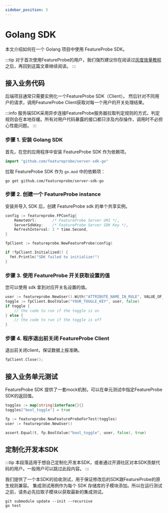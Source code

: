 ```yaml
---
sidebar_position: 3
---
```


# Golang SDK

本文介绍如何在一个 Golang 项目中使用 FeatureProbe SDK。

:::tip
对于首次使用FeatureProbe的用户，我们强烈建议你在阅读过[灰度放量教程](../../tutorials/rollout_tutorial/)之后，再回到这篇文章继续阅读。
:::

## 接入业务代码

后端项目通常只需要实例化一个FeatureProbe SDK（Client）。
然后针对不同用户的请求，调用FeatureProbe Client获取对每一个用户的开关处理结果。

:::info
服务端SDK采用异步连接FeatureProbe服务器拉取判定规则的方式，判定规则会在本地存缓。所有对用户代码暴露的接口都只涉及内存操作，调用时不必担心性能问题。
:::

### 步骤 1. 安装 Golang SDK

首先，在您的应用程序中安装 FeatureProbe SDK 作为依赖项。

```go
import "github.com/featureprobe/server-sdk-go"
```

拉取 FeatureProbe SDK 作为 `go.mod` 中的依赖项：

```shell
go get github.com/featureprobe/server-sdk-go
```

### 步骤 2. 创建一个 FeatureProbe instance

安装并导入 SDK 后，创建 FeatureProbe sdk 的单个共享实例。

```go
config := featureprobe.FPConfig{
    RemoteUrl:       /* FeatureProbe Server URI */,
    ServerSdkKey:    /* FeatureProbe Server SDK Key */,
    RefreshInterval: 2 * time.Second,
}

fpClient := featureprobe.NewFeatureProbe(config)

if !fpClient.Initialized() {
  fmt.Println("SDK failed to initialize!")
}
```

### 步骤 3. 使用 FeatureProbe 开关获取设置的值

您可以使用 sdk 拿到对应开关名设置的值。

```go
user := featureprobe.NewUser().With("ATTRIBUTE_NAME_IN_RULE", VALUE_OF_ATTRIBUTE)
toggle := fpClient.BoolValue("YOUR_TOGGLE_KEY", user, false)
if toggle {
    // the code to run if the toggle is on
} else {
    // the code to run if the toggle is off
}
```

### 步骤 4. 程序退出前关闭 FeatureProbe Client

退出前关闭client，保证数据上报准确。

```go
fpClient.Close();
```

## 接入业务单元测试

FeatureProbe SDK 提供了一套mock机制，可以在单元测试中指定FeatureProbe SDK的返回值。

```go
toggles := map[string]interface{}{}
toggles["bool_toggle"] = true

fp := featureprobe.NewFeatureProbeForTest(toggles)
user := featureprobe.NewUser()

assert.Equal(t, fp.BoolValue("bool_toggle", user, false), true)
```

## 定制化开发本SDK

:::tip
本段落适用于想自己定制化开发本SDK，或者通过开源社区对本SDK贡献代码的用户。一般用户可以跳过此段内容。
:::

我们提供了一个本SDK的验收测试，用于保证修改后的SDK跟FeatureProbe的原生规则兼容。
集成测试用例作为每个 SDK 存储库的子模块添加。所以在运行测试之前，请务必先拉取子模块以获取最新的集成测试。

```shell
git submodule update --init --recursive
go test
```
